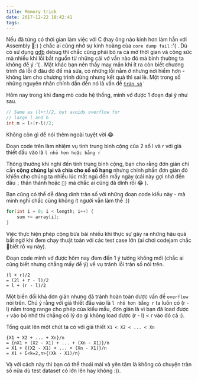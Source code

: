 ```yaml
---
title: Memory trick
date: 2017-12-22 18:42:41
tags:
---
```


Nếu đã từng có thời gian làm việc với C (hay ông nào kinh hơn làm hẳn với Assembly :) ) chắc ai cũng nhớ sự kinh hoàng của `core dump fail` :'( . Dù có sử dụng [gdb](https://en.wikipedia.org/wiki/GNU_Debugger) debug thì chắc cũng phải bỏ ra cả mớ thời gian và công sức mà nhiều khi lỗi bắt nguồn từ những cái vớ vẩn nào đó mà bình thường ta không để ý :'( . Mặt khác bạn nên thấy may mắn khi ít ra còn biết chương trình đã lỗi ở đâu đó để mà sửa, có những lỗi nằm ở nhưng nơi hiểm hơn - không làm cho chương trình dừng nhưng kết quả thì sai lè. Một trong số những nguyên nhân chính dẫn đến nó là vấn đề [`tràn số`](https://en.wikipedia.org/wiki/Overflow)

Hôm nay trong khi đang mò code hệ thống, mình vớ được 1 đoạn đại ý như sau.

```C
// Same as (l+r)/2, but avoids overflow for
// large l and h
int m = l+(r-l)/2;
```

Không còn gì để nói thêm ngoài tuyệt vời :joy:

Đoạn code trên làm nhiệm vụ tính trung bình cộng của 2 số l và r với giả thiết đầu vào là `l nhỏ hơn hoặc bằng r`

Thông thường khi nghĩ đến tính trung bình cộng, bạn cho rằng đơn giản chỉ cần **cộng chúng lại và chia cho số số hạng** nhưng chính phần đơn giản đó khiến cho chúng ta nhiều lúc mất ngủ đến mấy ngày (cái này gợi nhớ đến dấu `;` thần thánh hoặc `}` mà chắc ai cũng đã dính rồi :joy: ).

Bạn cũng có thể dễ dàng dính tràn số với những đoạn code kiểu này - mà mình nghĩ chắc cũng không ít người vẫn làm thế :))

```C
for(int i = 0; i < length; i++) {
    sum += array[i];
}
```

Việc thực hiện phép cộng bừa bãi nhiều khi thực sự gây ra những hậu quả bất ngờ khi đem chạy thuật toán với các test case lớn (ai chơi codejam chắc biết rõ vụ này).

Đoạn code mình vớ được hôm nay đem đến 1 ý tưởng không mới (chắc ai cũng biết nhưng chẳng mấy để ý) về vụ tránh lỗi tràn số nói trên. 

```
(l + r)/2
= (2l + r - l)/2
= l + (r - l)/2
```

Một biến đổi khá đơn giản nhưng đã tránh hoàn toàn được vấn đề `overflow` nói trên. Chú ý rằng với giả thiết đầu vào là `l nhỏ hơn bằng r` ta luôn có (r - l) nằm trong range cho phép của kiểu mẫu, đơn giản là vì bạn đã load được `r` vào bộ nhớ thì chẳng có lý do gì không load được (r - l) < r vào đó cả :).

Tổng quát lên một chút ta có với giả thiết `X1 < X2 < ... < Xn`

```
{X1 + X2 + ... + Xn}/n
= {nX1 + (X2 - X1) + ... + (Xn - X1)}/n
= X1 + {(X2 - X1) + ... + (Xn - X1)}/n
= X1 + Σ<k=2,n>{(Xk - X1)/n}
```

Và với cách này thì bạn có thể thoải mái và yên tâm là không có chuyện tràn số nữa dù test dataset có lớn lên hay không :)).